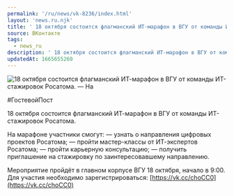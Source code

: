 ```yaml
---
permalink: '/ru/news/vk-8236/index.html'
layout: 'news.ru.njk'
title: ' 18 октября состоится флагманский ИТ-марафон в ВГУ от команды ИТ-стажировок Росатома'
source: ВКонтакте
tags:
  - news_ru
description: ' 18 октября состоится флагманский ИТ-марафон в ВГУ от команды ИТ-стажировок Росатома'
updatedAt: 1665655260
---
```

![ 18 октября состоится флагманский ИТ-марафон в ВГУ от команды ИТ-стажировок Росатома. —  На](https://sun1-98.userapi.com/impg/2_iw_bsU7IuTM14kscZgVwjdgj5hPoQB4tJrAQ/TFEJsjZ83f4.jpg?size=510x340&quality=95&sign=4f8275fe949570f6f910e017f5bf20d6&c_uniq_tag=EF1S3mlF_PiZDbxr-PP8v38j3WlMphhnzwZnFAXmChQ&type=album)

#ГостевойПост

18 октября состоится флагманский ИТ-марафон в ВГУ от команды ИТ-стажировок Росатома.

На марафоне участники смогут:
— узнать о направления цифровых проектов Росатома;
— пройти мастер-классы от ИТ-экспертов Росатома;
— пройти карьерную консультацию;
— получить приглашение на стажировку по заинтересовавшему направлению.

Мероприятие пройдёт в главном корпусе ВГУ 18 октября, начало в 9:00.
Для участия необходимо зарегистрироваться: [https://vk.cc/choCC0](https://vk.cc/choCC0)

